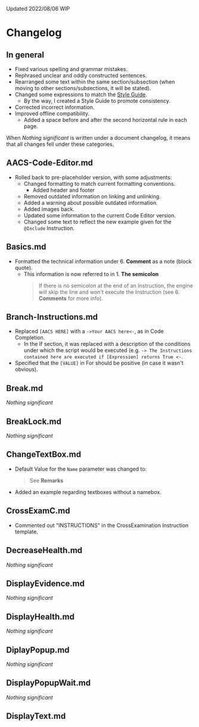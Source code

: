 Updated 2022/08/06 WIP

# Changelog

## In general
- Fixed various spelling and grammar mistakes.
- Rephrased unclear and oddly constructed sentences.
- Rearranged some text within the same section/subsection (when moving to other sections/subsections, it will be stated).
- Changed some expressions to match the [Style Guide](./glossary.md).
  - By the way, I created a Style Guide to promote consistency.
- Corrected incorrect information.
- Improved offline compatibility.
  - Added a space before and after the second horizontal rule in each page.

When *Nothing significant* is written under a document changelog, it means that all changes fell under these categories.

## AACS-Code-Editor.md

- Rolled back to pre-placeholder version, with some adjustments:  
  - Changed formatting to match current formatting conventions.  
    - Added header and footer
  - Removed outdated information on linking and unlinking. 
  - Added a warning about possible outdated information.  
  - Added images back.
  - Updated some information to the current Code Editor version.
  - Changed some text to reflect the new example given for the `@Include` Instruction.

## Basics.md
- Formatted the technical information under 6. **Comment** as a note (block quote).
  - This information is now referred to in 1. **The semicolon**
    > If there is no semicolon at the end of an Instruction, the engine will skip the line and won't execute the Instruction (see 6. **Comments** for more info).

## Branch-Instructions.md
- Replaced `[AACS HERE]` with a `->Your AACS here<-`, as in Code Completion.
  - In the If section, it was replaced with a description of the conditions under which the script would be executed (e.g. `-> The Instructions contained here are executed if [Expression] returns True <-`.
- Specified that the `[VALUE]` in For should be positive (in case it wasn't obvious).

## Break.md
*Nothing significant*

## BreakLock.md
*Nothing significant*

## ChangeTextBox.md
- Default Value for the `Name` parameter was changed to:
    > See **Remarks**
- Added an example regarding textboxes without a namebox.

## CrossExamC.md
- Commented out "INSTRUCTIONS" in the CrossExamination Instruction template.

## DecreaseHealth.md
*Nothing significant*

## DisplayEvidence.md
*Nothing significant*

## DisplayHealth.md
*Nothing significant*

## DiplayPopup.md
*Nothing significant*

## DisplayPopupWait.md
*Nothing significant*

## DisplayText.md
